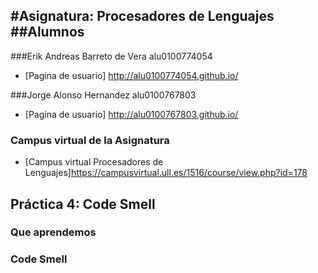 #Asignatura: Procesadores de Lenguajes
##Alumnos
---
###Erik Andreas Barreto de Vera alu0100774054

* [Pagina de usuario] http://alu0100774054.github.io/

###Jorge Alonso Hernandez alu0100767803

* [Pagina de usuario] http://alu0100767803.github.io/

### Campus virtual de la Asignatura

* [Campus virtual Procesadores de Lenguajes]https://campusvirtual.ull.es/1516/course/view.php?id=178

## Práctica 4: Code Smell

### Que aprendemos

### Code Smell
